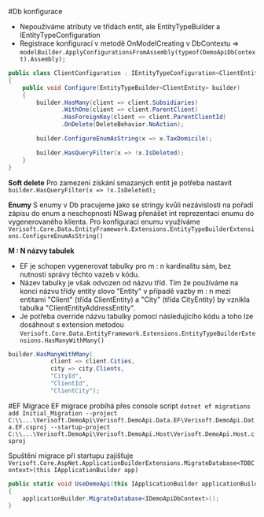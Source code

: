 #Db konfigurace
- Nepoužíváme atributy ve třídách entit, ale EntityTypeBuilder a IEntityTypeConfiguration<Entity>
- Registrace konfigurací v metodě OnModelCreating v DbContextu => `modelBuilder.ApplyConfigurationsFromAssembly(typeof(DemoApiDbContext).Assembly);`

``` csharp
public class ClientConfiguration : IEntityTypeConfiguration<ClientEntity>
{
    public void Configure(EntityTypeBuilder<ClientEntity> builder)
    {
        builder.HasMany(client => client.Subsidiaries)
               .WithOne(client => client.ParentClient)
               .HasForeignKey(client => client.ParentClientId)
               .OnDelete(DeleteBehavior.NoAction);

        builder.ConfigureEnumAsString(x => x.TaxDomicile);

        builder.HasQueryFilter(x => !x.IsDeleted);
    }
}
```
**Soft delete**
Pro zamezení získání smazaných entit je potřeba nastavit `builder.HasQueryFilter(x => !x.IsDeleted);`

**Enumy**
S enumy v Db pracujeme jako se stringy kvůli nezávislosti na pořadí zápisu do enum a neschopnosti NSwag přenášet int reprezentaci enumu do vygenerovaného klienta.
Pro konfiguraci enumu využíváme `Verisoft.Core.Data.EntityFramework.Extensions.EntityTypeBuilderExtensions.ConfigureEnumAsString()`

**M : N názvy tabulek**
- EF je schopen vygenerovat tabulky pro m : n kardinalitu sám, bez nutnosti správy těchto vazeb v kódu.
- Název tabulky je však odvozen od názvu tříd. Tím že používáme na konci názvu třídy entity slovo "Entity" v případě vazby m : n mezi entitami "Client" (třída ClientEntity) a "City" (třída CityEntity) by vznikla tabulka "ClientEntityAddressEntity".
- Je potřeba override názvu tabulky pomocí následujícího kódu a toho lze dosáhnout s extension metodou `Verisoft.Core.Data.EntityFramework.Extensions.EntityTypeBuilderExtensions.HasManyWithMany()`
        
``` csharp
builder.HasManyWithMany(
            client => client.Cities,
            city => city.Clients,
            "CityId",
            "ClientId",
            "ClientCity");
```




#EF Migrace
EF migrace probíhá přes console script
`dotnet ef migrations add Initial_Migration --project C:\\...\Verisoft.DemoApi\Verisoft.DemoApi.Data.EF\Verisoft.DemoApi.Data.EF.csproj --startup-project C:\\...\Verisoft.DemoApi\Verisoft.DemoApi.Host\Verisoft.DemoApi.Host.csproj`

Spuštění migrace při startupu zajišťuje 
`Verisoft.Core.AspNet.ApplicationBuilderExtensions.MigrateDatabase<TDBContext>(this IApplicationBuilder app)`

``` csharp
public static void UseDemoApi(this IApplicationBuilder applicationBuilder)
{
    applicationBuilder.MigrateDatabase<IDemoApiDbContext>();
}
```